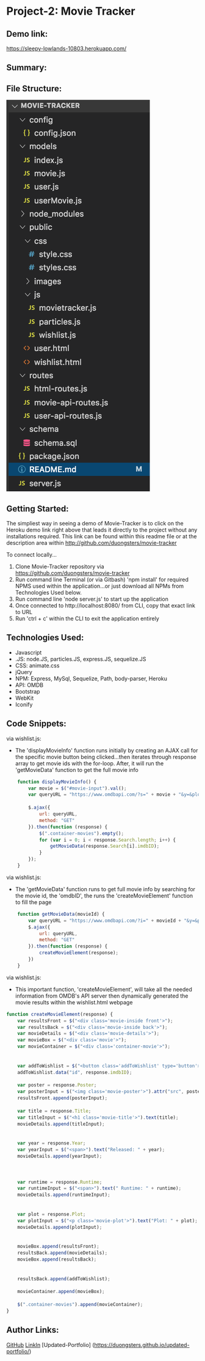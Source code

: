# Project-2: Movie Tracker

## Demo link:
https://sleepy-lowlands-10803.herokuapp.com/

## Summary:

## File Structure:
![](public/images/file-structure.png)

## Getting Started:
The simpliest way in seeing a demo of Movie-Tracker is to click on the Heroku demo link right above that leads it directly to the project without any installations required. This link can be found within this readme file or at the description area within http://github.com/duongsters/movie-tracker

To connect locally...
1) Clone Movie-Tracker repository via https://github.com/duongsters/movie-tracker
2) Run command line Terminal (or via Gitbash) 'npm install' for required NPMS used within the application...or just download all NPMs from Technologies Used below.
3) Run command line 'node server.js' to start up the application
4) Once connected to http://localhost:8080/ from CLI, copy that exact link to URL
5) Run 'ctrl + c' within the CLI to exit the application entirely


## Technologies Used:
- Javascript
- .JS: node.JS, particles.JS, express.JS, sequelize.JS
- CSS: animate.css
- jQuery
- NPM: Express, MySql, Sequelize, Path, body-parser, Heroku
- API: OMDB
- Bootstrap
- WebKit
- Iconify

## Code Snippets:
via wishlist.js:
* The 'displayMovieInfo' function runs initially by creating an AJAX call for the specific movie button being clicked...then iterates through response array to get movie ids with the for-loop. After, it will run the 'getMovieData' function to get the full movie info
```javascript
    function displayMovieInfo() {
        var movie = $("#movie-input").val();
        var queryURL = "https://www.omdbapi.com/?s=" + movie + "&y=&plot=short&apikey=9e558ee4";

        $.ajax({
            url: queryURL,
            method: "GET"
        }).then(function (response) {
            $(".container-movies").empty();
            for (var i = 0; i < response.Search.length; i++) {
                getMovieData(response.Search[i].imdbID);
            }
        });
    }
```
via wishlist.js:
* The 'getMovieData' function runs to get full movie info by searching for the movie id, the 'omdbID', the runs the 'createMovieElement' function to fill the page
```javascript
    function getMovieData(movieId) {
        var queryURL = "https://www.omdbapi.com/?i=" + movieId + "&y=&plot=short&apikey=9e558ee4"
        $.ajax({
            url: queryURL,
            method: "GET"
        }).then(function (response) {
            createMovieElement(response);
        })
    }
```

via wishlist.js:
* This important function, 'createMovieElement', will take all the needed information from OMDB's API server then dynamically generated the movie results within the wishlist.html webpage
```javascript
function createMovieElement(response) {
    var resultsFront = $("<div class='movie-inside front'>");
    var resultsBack = $("<div class='movie-inside back'>");
    var movieDetails = $("<div class='movie-details'>");
    var movieBox = $("<div class='movie'>");
    var movieContainer = $("<div class='container-movie'>");


    var addToWishlist = $("<button class='addToWishlist' type='button'>Add to Wishlist</button>");
    addToWishlist.data("id", response.imdbID);

    var poster = response.Poster;
    var posterInput = $("<img class='movie-poster'>").attr("src", poster);
    resultsFront.append(posterInput);

    var title = response.Title;
    var titleInput = $("<h1 class='movie-title'>").text(title);
    movieDetails.append(titleInput);


    var year = response.Year;
    var yearInput = $("<span>").text("Released: " + year);
    movieDetails.append(yearInput);



    var runtime = response.Runtime;
    var runtimeInput = $("<span>").text(" Runtime: " + runtime);
    movieDetails.append(runtimeInput);


    var plot = response.Plot;
    var plotInput = $("<p class='movie-plot'>").text("Plot: " + plot);
    movieDetails.append(plotInput);


    movieBox.append(resultsFront);
    resultsBack.append(movieDetails);
    movieBox.append(resultsBack);


    resultsBack.append(addToWishlist);

    movieContainer.append(movieBox);

    $(".container-movies").append(movieContainer);
}
```

## Author Links:
[GitHub](https://github.com/duongsters)
[LinkIn](https://www.linkedin.com/in/theandrewduong/)
[Updated-Portfolio] (https://duongsters.github.io/updated-portfolio/)
